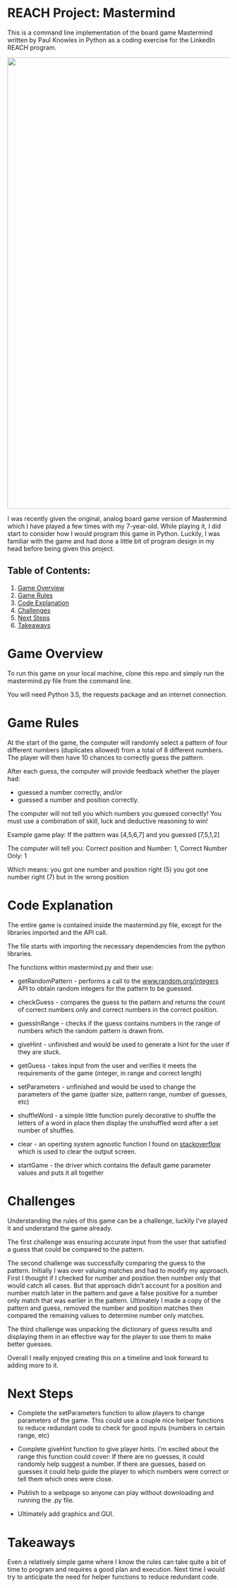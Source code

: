 # REACH Project: Mastermind

This is a command line implementation of the board game Mastermind written by Paul Knowles in Python as a coding exercise for the LinkedIn REACH program.

<p align="middle">
<img src = "./img/boardgame.jpg" width="1024" />
</p>

I was recently given the original, analog board game version of Mastermind which I have played a few times with my 7-year-old.
While playing it, I did start to consider how I would program this game in Python. Luckily, I was familiar with the game and had done a little bit of program design in my head before being given this project.


## Table of Contents:

1. [Game Overview](README.md#game-overview)
2. [Game Rules](README.md#game-rules)
3. [Code Explanation](READme.md#code-explanation)
4. [Challenges](README.md#challenges)
5. [Next Steps](README.md#next-steps)
6. [Takeaways](README.md#takeaways)

# Game Overview

To run this game on your local machine, clone this repo and simply run the mastermind.py file from the command line.

You will need Python 3.5, the requests package and an internet connection.


# Game Rules

At the start of the game, the computer will randomly select a pattern of four different numbers (duplicates allowed) from a total of 8 different numbers. The player will then have 10 chances to correctly guess the pattern.

After each guess, the computer will provide feedback whether the player had: 
 * guessed a number correctly, and/or 
 * guessed a number and position correctly.

The computer will not tell you which numbers you guessed correctly! You must use a combination of skill, luck and deductive reasoning to win!

Example game play:
If the pattern was [4,5,6,7]
and you guessed    [7,5,1,2]

The computer will tell you:
Correct position and Number: 1, Correct Number Only: 1

Which means:
you got one number and position right (5)
you got one number right (7) but in the wrong position

# Code Explanation

The entire game is contained inside the mastermind.py file, except for the libraries imported and the API call.

The file starts with importing the necessary dependencies from the python libraries.

The functions within mastermind.py and their use:

  * getRandomPattern - performs a call to the www.random.org/integers API to obtain random integers for the pattern to be guessed.

  * checkGuess - compares the guess to the pattern and returns the count of correct numbers only and correct numbers in the correct position.
  
  * guessInRange - checks if the guess contains numbers in the range of numbers which the random pattern is drawn from.
  
  * giveHint  - unfinished and would be used to generate a hint for the user if they are stuck.
  
  * getGuess - takes input from the user and verifies it meets the requirements of the game (integer, in range and correct length)
  
  * setParameters - unfinished and would be used to change the parameters of the game (patter size, pattern range, number of guesses, etc)
  
  * shuffleWord - a simple little function purely decorative to shuffle the letters of a word in place then display the unshuffled word after a set number of shuffles.
  
  * clear - an operting system agnostic function I found on [stackoverflow](https://stackoverflow.com/questions/517970/how-to-clear-the-interpreter-console) which is used to clear the output screen.
  
  * startGame - the driver which contains the default game parameter values and puts it all together
  
  
# Challenges

Understanding the rules of this game can be a challenge, luckily I've played it and understand the game already.

The first challenge was ensuring accurate input from the user that satisfied a guess that could be compared to the pattern.

The second challenge was successfully comparing the guess to the pattern. Initially I was over valuing matches and had to modify my approach. First I thought if I checked for number and position then number only that would catch all cases. But that approach didn't account for a position and number match later in the pattern and gave a false positive for a number only match that was earlier in the pattern. Ultimately I made a copy of the pattern and guess, removed the number and position matches then compared the remaining values to determine number only matches.

The third challenge was unpacking the dictionary of guess results and displaying them in an effective way for the player to use them to make better guesses.

Overall I really enjoyed creating this on a timeline and look forward to adding more to it.

# Next Steps

* Complete the setParameters function to allow players to change parameters of the game. This could use a couple nice helper functions to reduce redundant code to check for good inputs (numbers in certain range, etc)

* Complete giveHint function to give player hints. I'm excited about the range this function could cover: If there are no guesses, it could randomly help suggest a number. If there are guesses, based on guesses it could help guide the player to which numbers were correct or tell them which ones were close. 

* Publish to a webpage so anyone can play without downloading and running the .py file.

* Ultimately add graphics and GUI.

# Takeaways

Even a relatively  simple game where I know the rules can take quite a bit of time to program and requires a good plan and execution.
Next time I would try to anticipate the need for helper functions to reduce redundant code.

